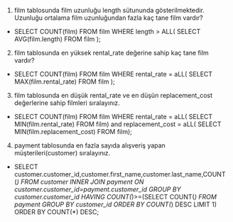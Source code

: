 1. film tablosunda film uzunluğu length sütununda gösterilmektedir. Uzunluğu ortalama film uzunluğundan fazla kaç tane film vardır?
- SELECT COUNT(film) FROM film WHERE length > ALL( SELECT AVG(film.length) FROM film  );
2. film tablosunda en yüksek rental_rate değerine sahip kaç tane film vardır?
- SELECT COUNT(film) FROM film WHERE rental_rate = aLL( SELECT MAX(film.rental_rate) FROM film  );
3. film tablosunda en düşük rental_rate ve en düşün replacement_cost değerlerine sahip filmleri sıralayınız.
- SELECT COUNT(film) FROM film WHERE rental_rate = aLL( SELECT MIN(film.rental_rate) FROM film) and replacement_cost = aLL( SELECT MIN(film.replacement_cost) FROM film);
4. payment tablosunda en fazla sayıda alışveriş yapan müşterileri(customer) sıralayınız.
- SELECT customer.customer_id,customer.first_name,customer.last_name,COUNT(*) FROM customer INNER JOIN payment ON customer.customer_id=payment.customer_id GROUP BY customer.customer_id HAVING COUNT(*)>=(SELECT COUNT(*) FROM payment GROUP BY customer_id ORDER BY COUNT(*) DESC LIMIT 1) ORDER BY COUNT(*) DESC;
